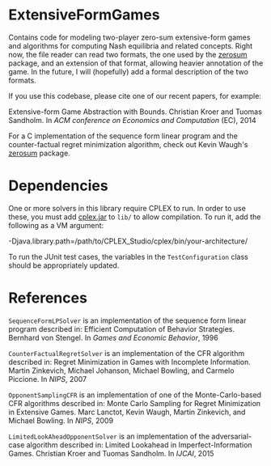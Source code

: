 ExtensiveFormGames
==================

Contains code for modeling two-player zero-sum extensive-form games and algorithms for computing Nash equilibria and related concepts. Right now, the file reader can read two formats, the one used by the [zerosum](http://www.cs.cmu.edu/~./waugh/zerosum.html) package, and an extension of that format, allowing heavier annotation of the game. In the future, I will (hopefully) add a formal description of the two formats.

If you use this codebase, please cite one of our recent papers, for example:

Extensive-form Game Abstraction with Bounds. Christian Kroer and Tuomas Sandholm. In _ACM conference on Economics and Computation_ (EC), 2014

For a C implementation of the sequence form linear program and the counter-factual regret minimization algorithm, check out Kevin Waugh's [zerosum](http://www.cs.cmu.edu/~./waugh/zerosum.html) package.

Dependencies
============

One or more solvers in this library require CPLEX to run. In order to use these, you must add [cplex.jar](http://www-01.ibm.com/software/commerce/optimization/cplex-optimizer/) to `lib/` to allow compilation. To run it, add the following as a VM argument:

-Djava.library.path=/path/to/CPLEX_Studio/cplex/bin/your-architecture/

To run the JUnit test cases, the variables in the `TestConfiguration` class should be appropriately updated.

References
==========

`SequenceFormLPSolver` is an implementation of the sequence form linear program described in:
Efficient Computation of Behavior Strategies. Bernhard von Stengel. In _Games and Economic Behavior_, 1996

`CounterFactualRegretSolver` is an implementation of the CFR algorithm described in:
Regret Minimization in Games with Incomplete Information. Martin Zinkevich, Michael Johanson, Michael Bowling, and Carmelo Piccione. In _NIPS_, 2007

`OpponentSamplingCFR` is an implementation of one of the Monte-Carlo-based CFR algorithms described in:
Monte Carlo Sampling for Regret Minimization in Extensive Games. Marc Lanctot, Kevin Waugh, Martin Zinkevich, and Michael Bowling. In _NIPS_, 2009

`LimitedLookAheadOpponentSolver` is an implementation of the adversarial-case algorithm described in:
Limited Lookahead in Imperfect-Information Games. Christian Kroer and Tuomas Sandholm. In _IJCAI_, 2015
